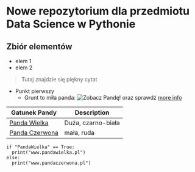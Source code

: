 # Nowe repozytorium dla przedmiotu Data Science w Pythonie
## Zbiór elementów
* elem 1
* elem 2
> Tutaj znajdzie się piękny cytat

* Punkt pierwszy
  * Grunt to miła panda: ![Zobacz Pandę!](https://pl.wikipedia.org/wiki/Panda_wielka#/media/Plik:Grosser_Panda.JPG) oraz sprawdź [more info](https://pl.wikipedia.org/wiki/Panda_wielka)
  
| Gatunek Pandy     | Description |
| ----------- | ----------- |
| [Panda Wielka][PW]      | Duża, czarno-biała       |
| [Panda Czerwona][PC]   | mała, ruda        |

```
if "PandaWielka" == True:
  print("www.pandawielka.pl")
else: 
  print("www.pandaczerwona.pl")

```
[PW]: https://pl.wikipedia.org/wiki/Panda_wielka#/media/Plik:Grosser_Panda.JPG
[PC]: https://pl.wikipedia.org/wiki/Pandka_ruda
